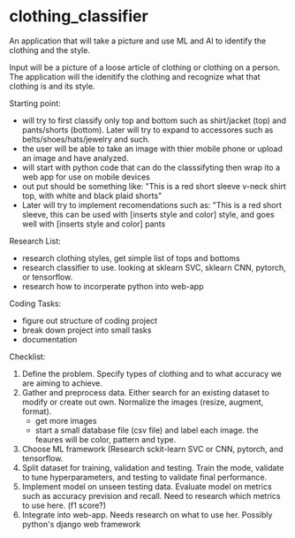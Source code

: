 # clothing_classifier
An application that will take a picture and use ML and AI to identify the clothing and the style.

Input will be a picture of a loose article of clothing or clothing on a person.  The application will the idenitify the clothing and recognize what that clothing is and its style.

Starting point: 
 - will try to first classify only top and bottom such as shirt/jacket (top) and pants/shorts (bottom).  Later will try to expand to accessores such as belts/shoes/hats/jewelry and such.
 - the user will be able to take an image with thier mobile phone or upload an image and have analyzed.
 - will start with python code that can do the classsifyting then wrap ito a web app for use on mobile devices
 - out put should be something like: "This is a red short sleeve v-neck shirt top, with white and black plaid shorts"
 - Later will try to implement recomendations such as: "This is a red short sleeve, this can be used with [inserts style and color] style, and goes well with [inserts style and color] pants


Research List:
 - research clothing styles, get simple list of tops and bottoms
 - research classifier to use. looking at sklearn SVC, sklearn CNN, pytorch, or tensorflow.
 - research how to incorperate python into web-app

Coding Tasks:
 - figure out structure of coding project
 - break down project into small tasks
 - documentation

Checklist:
1. Define the problem. Specify types of clothing and to what accuracy we are aiming to achieve.
2. Gather and preprocess data. Either search for an existing dataset to modify or create out own. Normalize the images (resize, augment, format).
   - get more images
   - start a small database file (csv file) and label each image. the feaures will be color, pattern and type.
4. Choose ML framework (Research sckit-learn SVC or CNN, pytorch, and tensorflow.
5. Split dataset for training, validation and testing. Train the mode, validate to tune hyperparameters, and testing to validate final performance.
6. Implement model on unseen testing data. Evaluate model on metrics such as accuracy prevision and recall.  Need to research which metrics to use here. (f1 score?)
7. Integrate into web-app.  Needs research on what to use her.  Possibly python's django web framework







